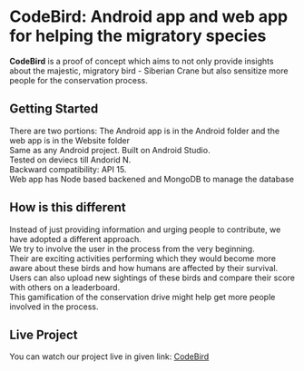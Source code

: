 # CodeBird: Android app and web app for helping the migratory species

**CodeBird** is a proof of concept which aims to not only provide insights about the majestic, migratory bird - Siberian Crane but also sensitize more people for the conservation process.

## Getting Started
There are two portions: The Android app is in the Android folder and the web app is in the Website folder  
Same as any Android project. Built on Android Studio.  
Tested on deviecs till Andorid N.  
Backward compatibility: API 15.  
Web app has Node based backened and MongoDB to manage the database  

## How is this different  
Instead of just providing information and urging people to contribute, we have adopted a different approach.  
We try to involve the user in the process from the very beginning.  
Their are exciting activities performing which they would become more aware about these birds and how humans are affected by their survival.  
Users can also upload new sightings of these birds and compare their score with others on a leaderboard.  
This gamification of the conservation drive might help get more people involved in the process.

## Live Project
You can watch our project live in given link: <a href="http://tnine.io/codebird/">CodeBird</a>
